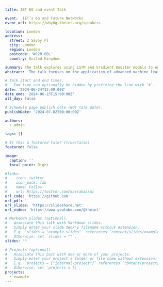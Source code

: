 ```yaml
---
title: IET 6G and event Talk

event:  IET’s 6G and Future Networks
event_url: https://why6g.theiet.org/speakers

location: London
address:
  street: 2 Savoy Pl  
  city: London
  region: London
  postcode: 'WC2R 0BL'
  country: United Kingdom

summary: The talk explores using LSTM and Gradient Booster models to enhance energy efficiency in Kubernetes clusters, highlighting their potential for improving sustainable computing practices.
abstract: 'The talk focuses on the application of advanced machine learning models, specifically Long Short-Term Memory (LSTM) networks and Gradient Booster models, to estimate energy consumption accurately within Kubernetes cluster environments. The research aims to promote sustainable computing by providing precise predictions of energy usage across different computing nodes.'

# Talk start and end times.
#   End time can optionally be hidden by prefixing the line with `#`.
date: '2024-06-24T13:00:00Z'
date_end: '2024-06-25T15:00:00Z'
all_day: false

# Schedule page publish date (NOT talk date).
publishDate: '2024-07-02T00:00:00Z'

authors:
  - admin

tags: []

# Is this a featured talk? (true/false)
featured: false

image:
  caption: ''
  focal_point: Right

#links:
#  - icon: twitter
#    icon_pack: fab
#    name: Follow
#    url: https://twitter.com/kasrakassai
url_code: 'https://github.com'
url_pdf: ''
url_slides: 'https://slideshare.net'
url_video: 'https://www.youtube.com/@theiet'

# Markdown Slides (optional).
#   Associate this talk with Markdown slides.
#   Simply enter your slide deck's filename without extension.
#   E.g. `slides = "example-slides"` references `content/slides/example-slides.md`.
#   Otherwise, set `slides = ""`.
slides: ""

# Projects (optional).
#   Associate this post with one or more of your projects.
#   Simply enter your project's folder or file name without extension.
#   E.g. `projects = ["internal-project"]` references `content/project/deep-learning/index.md`.
#   Otherwise, set `projects = []`.
projects:
  - example
---
```

